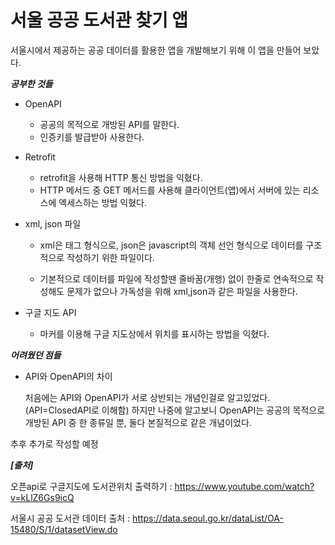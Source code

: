 # 서울 공공 도서관 찾기 앱
서울시에서 제공하는 공공 데이터를 활용한 앱을 개발해보기 위해 이 앱을 만들어 보았다.


***공부한 것들***
+ OpenAPI
  - 공공의 목적으로 개방된 API를 말한다.
  - 인증키를 발급받아 사용한다.

+ Retrofit
  
  - retrofit을 사용해 HTTP 통신 방법을 익혔다.
  - HTTP 메서드 중 GET 메서드를 사용해 클라이언트(앱)에서 서버에 있는 리소스에 엑세스하는 방법 익혔다.

+ xml, json 파일

  - xml은 태그 형식으로, json은 javascript의 객체 선언 형식으로 데이터를 구조적으로 작성하기 위한 파일이다.
  
  - 기본적으로 데이터를 파일에 작성할땐 줄바꿈(개행) 없이 한줄로 연속적으로 작성해도 문제가 없으나 가독성을 위해 xml,json과 같은 파일을 사용한다.

+ 구글 지도 API
  - 마커를 이용해 구글 지도상에서 위치를 표시하는 방법을 익혔다.
 

***어려웠던 점들***
+ API와 OpenAPI의 차이
  
  처음에는 API와 OpenAPI가 서로 상반되는 개념인걸로 알고있었다.(API=ClosedAPI로 이해함)
  하지만 나중에 알고보니 OpenAPI는 공공의 목적으로 개방된 API 중 한 종류일 뿐, 둘다 본질적으로 같은 개념이었다.


추후 추가로 작성할 예정
  

***[출처]***

오픈api로 구글지도에 도서관위치 출력하기 : https://www.youtube.com/watch?v=kLlZ6Gs9icQ

서울시 공공 도서관 데이터 출처 : https://data.seoul.go.kr/dataList/OA-15480/S/1/datasetView.do


